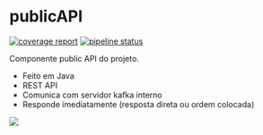 # publicAPI

[![coverage report](https://gitlab.com/carlosUP/publicapi/badges/master/coverage.svg)](https://gitlab.com/carlosUP/publicapi/commits/master) 
[![pipeline status](https://gitlab.com/carlosUP/publicapi/badges/master/pipeline.svg)](https://gitlab.com/carlosUP/publicapi/commits/master)

Componente public API do projeto.

- Feito em Java
- REST API
- Comunica com servidor kafka interno
- Responde imediatamente (resposta direta ou ordem colocada)

![](https://i.imgur.com/s7BFzO9.png)


